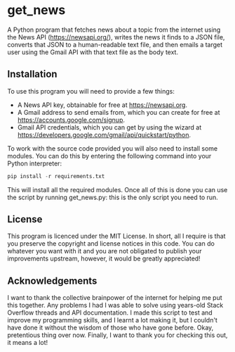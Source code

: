 # get_news

A Python program that fetches news about a topic from the internet using the News API (https://newsapi.org/), writes the news it finds to a JSON file, converts that JSON to a human-readable text file, and then emails a target user using the Gmail API with that text file as the body text.

## Installation

To use this program you will need to provide a few things:
* A News API key, obtainable for free at https://newsapi.org.
* A Gmail address to send emails from, which you can create for free at https://accounts.google.com/signup.
* Gmail API credentials, which you can get by using the wizard at https://developers.google.com/gmail/api/quickstart/python.

To work with the source code provided you will also need to install some modules. You can do this by entering the following command into your Python interpreter:
```Python
pip install -r requirements.txt
```
This will install all the required modules.
Once all of this is done you can use the script by running get_news.py: this is the only script you need to run.

## License

This program is licenced under the MIT License. In short, all I require is that you preserve the copyright and license notices in this code. You can do whatever you want with it and you are not obligated to publish your improvements upstream, however, it would be greatly appreciated!

## Acknowledgements

I want to thank the collective brainpower of the internet for helping me put this together. Any problems I had I was able to solve using years-old Stack Overflow threads and API documentation. I made this script to test and improve my programming skills, and I learnt a lot making it, but I couldn't have done it without the wisdom of those who have gone before. Okay, pretentious thing over now. Finally, I want to thank you for checking this out, it means a lot!